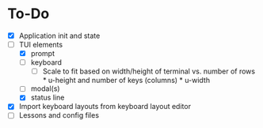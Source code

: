 # To-Do

- [X] Application init and state
- [ ] TUI elements
    - [X] prompt
    - [ ] keyboard
      - [ ] Scale to fit based on width/height of terminal vs. number of rows *
            u-height and number of keys (columns) * u-width
    - [ ] modal(s)
    - [X] status line
- [X] Import keyboard layouts from keyboard layout editor
- [ ] Lessons and config files
